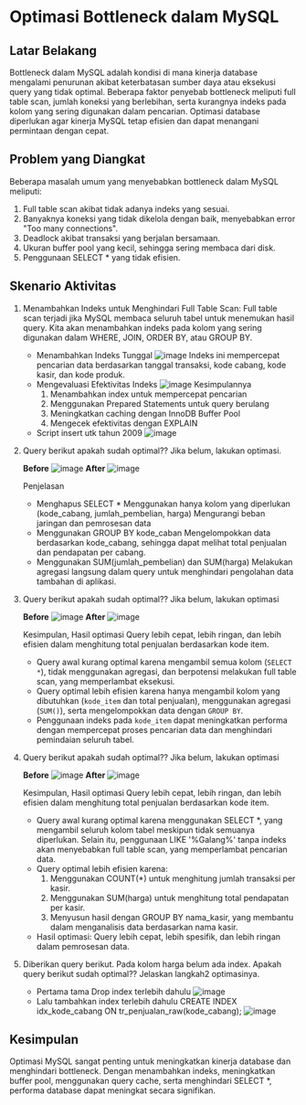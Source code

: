 # Optimasi Bottleneck dalam MySQL

## Latar Belakang
Bottleneck dalam MySQL adalah kondisi di mana kinerja database mengalami penurunan akibat keterbatasan sumber daya atau eksekusi query yang tidak optimal. Beberapa faktor penyebab bottleneck meliputi full table scan, jumlah koneksi yang berlebihan, serta kurangnya indeks pada kolom yang sering digunakan dalam pencarian. Optimasi database diperlukan agar kinerja MySQL tetap efisien dan dapat menangani permintaan dengan cepat.

## Problem yang Diangkat
Beberapa masalah umum yang menyebabkan bottleneck dalam MySQL meliputi:
1. Full table scan akibat tidak adanya indeks yang sesuai.
2. Banyaknya koneksi yang tidak dikelola dengan baik, menyebabkan error "Too many connections".
3. Deadlock akibat transaksi yang berjalan bersamaan.
4. Ukuran buffer pool yang kecil, sehingga sering membaca dari disk.
5. Penggunaan SELECT * yang tidak efisien.

## Skenario Aktivitas
1. Menambahkan Indeks untuk Menghindari Full Table Scan:
   Full table scan terjadi jika MySQL membaca seluruh tabel untuk menemukan hasil query. Kita akan menambahkan indeks pada kolom yang sering digunakan dalam WHERE, JOIN, ORDER BY, atau GROUP BY.
   - Menambahkan Indeks Tunggal
     ![image](https://github.com/user-attachments/assets/eb40bd3e-3a1b-473b-8ff3-7781574a59b6)
     Indeks ini mempercepat pencarian data berdasarkan tanggal transaksi, kode cabang, kode kasir, dan kode produk. 
   - Mengevaluasi Efektivitas Indeks
     ![image](https://github.com/user-attachments/assets/4e41846a-ff6d-488f-a5fa-a40bae3f9082)
     Kesimpulannya
     1. Menambahkan index untuk mempercepat pencarian
     2. Menggunakan Prepared Statements untuk query berulang
     3. Meningkatkan caching dengan InnoDB Buffer Pool
     4. Mengecek efektivitas dengan EXPLAIN
   - Script insert utk tahun 2009
     ![image](https://github.com/user-attachments/assets/6a70c4cb-f9b0-4a31-9d2e-e421b50de7b1)
2. Query berikut apakah sudah optimal?? Jika belum, lakukan optimasi.
   
   **Before**
   ![image](https://github.com/user-attachments/assets/f46bb615-f2a3-4d43-b1c7-9a15e1e70d37)
   **After**
   ![image](https://github.com/user-attachments/assets/38cae69d-f741-41c3-abc3-7536f8c6fc21)

   Penjelasan
   - Menghapus SELECT *
     Menggunakan hanya kolom yang diperlukan (kode_cabang, jumlah_pembelian, harga)
     Mengurangi beban jaringan dan pemrosesan data
   - Menggunakan GROUP BY kode_caban
     Mengelompokkan data berdasarkan kode_cabang, sehingga dapat melihat total penjualan dan pendapatan per cabang.
   - Menggunakan SUM(jumlah_pembelian) dan SUM(harga)
     Melakukan agregasi langsung dalam query untuk menghindari pengolahan data tambahan di aplikasi.
3. Query berikut apakah sudah optimal?? Jika belum, lakukan optimasi
   
   **Before**
   ![image](https://github.com/user-attachments/assets/d2ded481-8f82-4166-a295-039b4ef33c98)
   **After**
   ![image](https://github.com/user-attachments/assets/8cf48da3-e151-4c92-97ad-d4274974c1b4)

   Kesimpulan, Hasil optimasi Query lebih cepat, lebih ringan, dan lebih efisien dalam menghitung total penjualan berdasarkan kode item.
   -	Query awal kurang optimal karena mengambil semua kolom (`SELECT *`), tidak menggunakan agregasi, dan berpotensi melakukan full table scan, yang memperlambat eksekusi.
   -	Query optimal lebih efisien karena hanya mengambil kolom yang dibutuhkan (`kode_item` dan total penjualan), menggunakan agregasi (`SUM()`), serta mengelompokkan data dengan `GROUP BY`.
   -	Penggunaan indeks pada `kode_item` dapat meningkatkan performa dengan mempercepat proses pencarian data dan menghindari pemindaian seluruh tabel.
4. Query berikut apakah sudah optimal?? Jika belum, lakukan optimasi
   
   **Before**
   ![image](https://github.com/user-attachments/assets/abf7edc9-6db2-497c-b5c4-df6c3c49f3c7)
   **After**
   ![image](https://github.com/user-attachments/assets/fda472ab-17d9-4433-8729-40bc1dbada3f)

   Kesimpulan, Hasil optimasi Query lebih cepat, lebih ringan, dan lebih efisien dalam menghitung total penjualan berdasarkan kode item.
   -	Query awal kurang optimal karena menggunakan SELECT *, yang mengambil seluruh kolom tabel meskipun tidak semuanya diperlukan. Selain itu, penggunaan LIKE '%Galang%' tanpa indeks akan menyebabkan full table scan, yang memperlambat pencarian data.
   -	Query optimal lebih efisien karena:
         1. Menggunakan COUNT(*) untuk menghitung jumlah transaksi per kasir.
         2. Menggunakan SUM(harga) untuk menghitung total pendapatan per kasir.
         3. Menyusun hasil dengan GROUP BY nama_kasir, yang membantu dalam menganalisis data berdasarkan nama kasir.
   -	Hasil optimasi: Query lebih cepat, lebih spesifik, dan lebih ringan dalam pemrosesan data.
4. Diberikan query berikut. Pada kolom harga belum ada index. Apakah query berikut sudah optimal?? Jelaskan langkah2 optimasinya.
   - Pertama tama Drop index terlebih dahulu
     ![image](https://github.com/user-attachments/assets/e0357866-51e6-4885-a8fb-86101a19ab36)
   - Lalu tambahkan index terlebih dahulu
     CREATE INDEX idx_kode_cabang ON tr_penjualan_raw(kode_cabang);
     ![image](https://github.com/user-attachments/assets/d64ff38c-e3c1-4012-a6b2-2d8970d269d2)
   
## Kesimpulan
Optimasi MySQL sangat penting untuk meningkatkan kinerja database dan menghindari bottleneck. Dengan menambahkan indeks, meningkatkan buffer pool, menggunakan query cache, serta menghindari SELECT *, performa database dapat meningkat secara signifikan.
